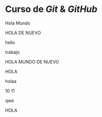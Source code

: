 # Curso de _Git_ & _GitHub_

Hola Mundo

HOLA DE NUEVO

hello

trabajo

HOLA MUNDO DE NUEVO

HOLA

holaa

10
11

qwe

HOLA